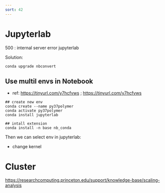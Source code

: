 ```yaml
---
sort: 42
---
```


# Jupyterlab

500 : internal server error jupyterlab

Solution:
```shell
conda upgrade nbconvert 
```

## Use multil envs in Notebook
- ref: https://tinyurl.com/y7hcfvws ;  https://tinyurl.com/y7hcfvws
```
## create new env
conda create --name py37polymer
conda activate py37polymer
conda install jupyterlab

## intall extension
conda install -n base nb_conda
```
Then we can select env in jupyterlab:
- change kernel


# Cluster

https://researchcomputing.princeton.edu/support/knowledge-base/scaling-analysis


